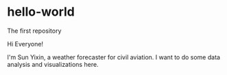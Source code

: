 # hello-world
The first repository

Hi Everyone!

I'm Sun Yixin, a weather forecaster for civil aviation. 
I want to do some data analysis and visualizations here.

